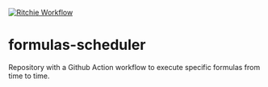 [![Ritchie Workflow](https://github.com/GuillaumeFalourd/formulas-scheduler/actions/workflows/ritchie-workflow.yml/badge.svg?event=schedule)](https://github.com/GuillaumeFalourd/formulas-scheduler/actions/workflows/ritchie-workflow.yml)

# formulas-scheduler

Repository with a Github Action workflow to execute specific formulas from time to time.
